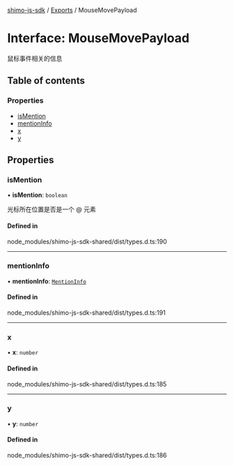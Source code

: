 [shimo-js-sdk](/README.md) / [Exports](/modules.md) / MouseMovePayload

# Interface: MouseMovePayload

鼠标事件相关的信息

## Table of contents

### Properties

- [isMention](/interfaces/MouseMovePayload.md#ismention)
- [mentionInfo](/interfaces/MouseMovePayload.md#mentioninfo)
- [x](/interfaces/MouseMovePayload.md#x)
- [y](/interfaces/MouseMovePayload.md#y)

## Properties

### isMention

• **isMention**: `boolean`

光标所在位置是否是一个 @ 元素

#### Defined in

node_modules/shimo-js-sdk-shared/dist/types.d.ts:190

___

### mentionInfo

• **mentionInfo**: [`MentionInfo`](/interfaces/MentionInfo.md)

#### Defined in

node_modules/shimo-js-sdk-shared/dist/types.d.ts:191

___

### x

• **x**: `number`

#### Defined in

node_modules/shimo-js-sdk-shared/dist/types.d.ts:185

___

### y

• **y**: `number`

#### Defined in

node_modules/shimo-js-sdk-shared/dist/types.d.ts:186

